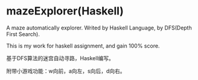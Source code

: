# mazeExplorer(Haskell)
A maze automatically explorer. Writed by Haskell Language, by DFS(Depth First Search).

This is my work for haskell assignment, and gain 100% score.

基于DFS算法的迷宫自动寻路，Haskell编写。

附带小游戏功能：w向前，a向左，s向后，d向右。
